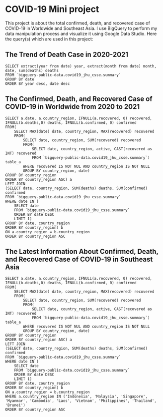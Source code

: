 
# COVID-19 Mini project

This project is about the total confirmed, death, and recovered case of COVID-19 in Worldwide and Southeast Asia. I use BigQuery to perform my data manipulation process and visualize it using Google Data Studio.
Here the query(s) which are used in this project:


## The Trend of Death Case in 2020-2021

    SELECT extract(year from date) year, extract(month from date) month, date, sum(deaths) deaths
    FROM `bigquery-public-data.covid19_jhu_csse.summary`
    GROUP BY date
    ORDER BY year desc, date desc
## The Confirmed, Death, and Recovered Case of COVID-19 in Worldwide from 2020 to 2021
    SELECT a.date, a.country_region, IFNULL(a.recovered, 0) recovered, IFNULL(b.deaths,0) deaths, IFNULL(b.confirmed, 0) confirmed
    FROM(
        SELECT MAX(date) date, country_region, MAX(recovered) recovered
        FROM(
            SELECT date, country_region, SUM(recovered) recovered
            FROM(
                SELECT date, country_region, active, CAST(recovered as INT) recovered
                FROM `bigquery-public-data.covid19_jhu_csse.summary`) table_a
            WHERE recovered IS NOT NUL AND country_region IS NOT NULL 
            GROUP BY country_region, date)
    GROUP BY country_region
    ORDER BY country_region ASC) a
    LEFT JOIN 
    (SELECT date, country_region, SUM(deaths) deaths, SUM(confirmed) confirmed
    FROM `bigquery-public-data.covid19_jhu_csse.summary`
    WHERE date IN (
        SELECT date
        FROM `bigquery-public-data.covid19_jhu_csse.summary`
        ORDER BY date DESC
        LIMIT 1)
    GROUP BY date, country_region
    ORDER BY country_region) b
    ON a.country_region = b.country_region
    ORDER BY country_region ASC
## The Latest Information About Confirmed, Death, and Recovered Case of COVID-19 in Southeast Asia
    SELECT a.date, a.country_region, IFNULL(a.recovered, 0) recovered, IFNULL(b.deaths,0) deaths, IFNULL(b.confirmed, 0) confirmed
    FROM(
        SELECT MAX(date) date, country_region, MAX(recovered) recovered
        FROM(
            SELECT date, country_region, SUM(recovered) recovered
            FROM(
                SELECT date, country_region, active, CAST(recovered as INT) recovered
                FROM `bigquery-public-data.covid19_jhu_csse.summary`) table_a
            WHERE recovered IS NOT NUL AND country_region IS NOT NULL 
            GROUP BY country_region, date)
    GROUP BY country_region
    ORDER BY country_region ASC) a
    LEFT JOIN 
    (SELECT date, country_region, SUM(deaths) deaths, SUM(confirmed) confirmed
    FROM `bigquery-public-data.covid19_jhu_csse.summary`
    WHERE date IN (
        SELECT date
        FROM `bigquery-public-data.covid19_jhu_csse.summary`
        ORDER BY date DESC
        LIMIT 1)
    GROUP BY date, country_region
    ORDER BY country_region) b
    ON a.country_region = b.country_region
    WHERE a.country_region IN ('Indonesia', 'Malaysia', 'Singapore', 'Myanmar', 'Cambodia', 'Laos', 'Vietnam', 'Philippines', 'Thailand', 'Brunei')
    ORDER BY country_region ASC
